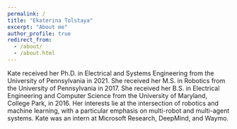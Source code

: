 ```yaml
---
permalink: /
title: "Ekaterina Tolstaya"
excerpt: "About me"
author_profile: true
redirect_from: 
  - /about/
  - /about.html
---
```




Kate received her Ph.D. in Electrical and Systems Engineering from the University of Pennsylvania in 2021. She received her M.S. in Robotics from the University of Pennsylvania in 2017. She received her B.S. in Electrical Engineering and Computer Science from the University of Maryland, College Park, in 2016.
Her interests lie at the intersection of robotics and machine learning, with a particular emphasis on multi-robot and multi-agent systems. Kate was an intern at Microsoft Research, DeepMind, and Waymo.
